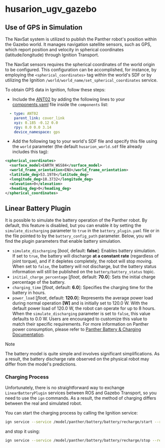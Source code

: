 # husarion_ugv_gazebo

## Use of GPS in Simulation

The NavSat system is utilized to publish the Panther robot's position within the Gazebo world. It manages navigation satellite sensors, such as GPS, which report position and velocity in spherical coordinates (latitude/longitude) through Ignition Transport.

The NavSat sensors requires the spherical coordinates of the world origin to be configured. This configuration can be accomplished, for instance, by employing the `<spherical_coordinates>` tag within the world's SDF or by utilizing the Ignition `/world/world_name/set_spherical_coordinates` service.

To obtain GPS data in Ignition, follow these steps:

- Include the [ANT02](https://github.com/husarion/ros_components_description/blob/ros2/urdf/teltonika_003R-00253.urdf.xacro) by adding the following lines to your [components.yaml](../panther_description/config/components.yaml) file inside the `components` list:

```yaml
  - type: ANT02
    parent_link: cover_link
    xyz: 0.185 -0.12 0.0
    rpy: 0.0 0.0 3.14
    device_namespace: gps
```

- Add the following tag to your world's SDF file and specify this file using the `world` parameter (the default `husarion_world.sdf` file already includes this tag):

```xml
<spherical_coordinates>
  <surface_model>EARTH_WGS84</surface_model>
  <world_frame_orientation>ENU</world_frame_orientation>
  <latitude_deg>53.1978</latitude_deg>
  <longitude_deg>18.3732</longitude_deg>
  <elevation>0</elevation>
  <heading_deg>0</heading_deg>
</spherical_coordinates>
```

## Linear Battery Plugin

It is possible to simulate the battery operation of the Panther robot. By default, this feature is disabled, but you can enable it by setting the `simulate_discharging` parameter to `true` in the `battery_plugin.yaml` file or in the file pointed to by the `battery_config_path` parameter. Below, you will find the plugin parameters that enable battery simulation.

- `simulate_discharging` [*bool*, default: **false**]: Enables battery simulation. If set to `true`, the battery will discharge **at a constant rate** (regardless of joint torque), and if it depletes completely, the robot will stop moving. When set to `false`, the battery will not discharge, but the battery status information will still be published on the `battery/battery_status` topic.
- `initial_charge_percentage` [*float*, default: **70.0**]: Sets the initial charge percentage of the battery.
- `charging_time` [*float*, default: **6.0**]: Specifies the charging time for the battery in hours.
- `power_load` [*float*, default: **120.0**]: Represents the average power load during normal operation **[W]** and is initially set to 120.0 W. With the default power load of 120.0 W, the robot can operate for up to 8 hours. When the `simulate_discharging` parameter is set to `false`, this value defaults to 0.0 W. Users are encouraged to customize this value to match their specific requirements. For more information on Panther power consumption, please refer to [Panther Battery & Charging Documentation](https://husarion.com/manuals/panther/#battery--charging).

> [!NOTE]
>
> The battery model is quite simple and involves significant simplifications. As a result, the battery discharge rate observed on the physical robot may differ from the model's predictions.

### Charging Process

Unfortunately, there is no straightforward way to exchange `LinearBatteryPlugin` services between ROS and Gazebo Transport, so you need to use the `ign` commands. As a result, the method of charging differs between the real and simulated robot.

You can start the charging process by calling the Ignition service:

```bash
ign service --service /model/panther/battery/battery/recharge/start --reqtype ignition.msgs.Boolean --reptype ignition.msgs.Empty --req '' --timeout 0
```

and stop it using:

```bash
ign service --service /model/panther/battery/battery/recharge/stop --reqtype ignition.msgs.Boolean --reptype ignition.msgs.Empty --req '' --timeout 0
```
